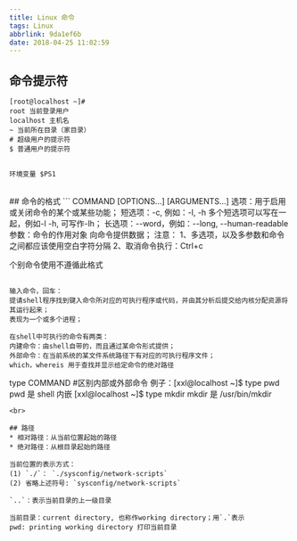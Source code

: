 ```yaml
---
title: Linux 命令
tags: Linux
abbrlink: 9da1ef6b
date: 2018-04-25 11:02:59
---
```






## 命令提示符
```
[root@localhost ~]#
root 当前登录用户
localhost 主机名
~ 当前所在目录（家目录）
# 超级用户的提示符
$ 普通用户的提示符


环境变量 $PS1
```


<!--more-->
<br>
## 命令的格式
```
COMMAND [OPTIONS...] [ARGUMENTS...]
选项：用于启用或关闭命令的某个或某些功能；
    短选项：-c, 例如：-l, -h
        多个短选项可以写在一起，例如-l -h, 可写作-lh；
    长选项：--word，例如：--long, --human-readable
参数：命令的作用对象
        向命令提供数据；
注意：
1、多选项，以及多参数和命令之间都应该使用空白字符分隔
2、取消命令执行：Ctrl+c


个别命令使用不遵循此格式
```

输入命令，回车：
提请shell程序找到键入命令所对应的可执行程序或代码，并由其分析后提交给内核分配资源将其运行起来；
表现为一个或多个进程；

在shell中可执行的命令有两类：
内建命令：由shell自带的，而且通过某命令形式提供；
外部命令：在当前系统的某文件系统路径下有对应的可执行程序文件；
which，whereis 用于查找并显示给定命令的绝对路径
```
type COMMAND
#区别内部或外部命令
例子：[xxl@localhost ~]$ type pwd
pwd 是 shell 内嵌
[xxl@localhost ~]$ type mkdir
mkdir 是 /usr/bin/mkdir
```
<br>

## 路径
* 相对路径：从当前位置起始的路径
* 绝对路径：从根目录起始的路径

当前位置的表示方式：
(1) `./`： `./sysconfig/network-scripts`
(2) 省略上述符号: `sysconfig/network-scripts`

`..`：表示当前目录的上一级目录

当前目录：current directory, 也称作working directory；用`.`表示
pwd: printing working directory 打印当前目录



